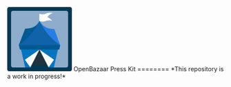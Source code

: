 <img src="https://raw.githubusercontent.com/OpenBazaar/PressKit/master/assets/logo/openbazaar-logo.png" width="150px" />
OpenBazaar Press Kit
========
 *This repository is a work in progress!*
